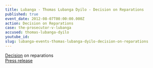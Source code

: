 ```yaml
---
title: Lubanga - Thomas Lubanga Dyilo - Decision on Reparations
published: true
event_date: 2012-08-07T00:00:00.000Z
action: Decision on Reparations
case: the-prosecutor-v-lubanga
accused: thomas-lubanga-dyilo
youtube_id:
slug: lubanga-events-thomas-lubanga-dyilo-decision-on-reparations
---
```



[Decision](https://www.icc-cpi.int/Pages/record.aspx?docNo=ICC-01/04-01/06-2904) on reparations
<br>[Press release](https://www.icc-cpi.int/pages/item.aspx?name=PR831)